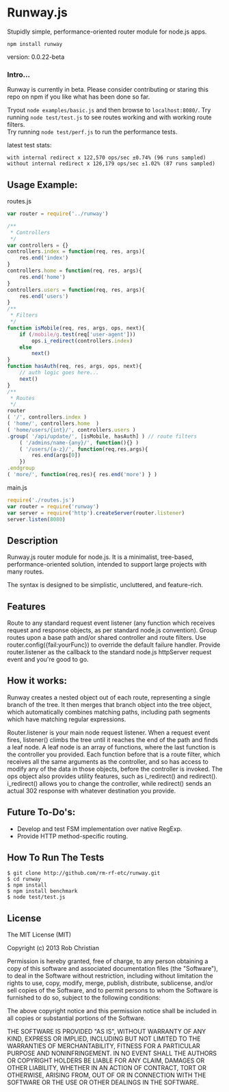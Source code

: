 Runway.js
==========

Stupidly simple, performance-oriented router module for node.js apps.

`npm install runway`

version: 0.0.22-beta

### Intro...

Runway is currently in beta. Please consider contributing or staring this repo on npm
if you like what has been done so far.

Tryout `node examples/basic.js` and then browse to `localhost:8080/`.
Try running `node test/test.js` to see routes working and with working route filters.  
Try running `node test/perf.js` to run the performance tests.  

latest test stats:
```
with internal redirect x 122,570 ops/sec ±0.74% (96 runs sampled)
without internal redirect x 126,179 ops/sec ±1.02% (87 runs sampled)
```

## Usage Example:

routes.js
```js
var router = require('../runway')

/**
 * Controllers
 */
var controllers = {}
controllers.index = function(req, res, args){
    res.end('index')
}
controllers.home = function(req, res, args){
    res.end('home')
}
controllers.users = function(req, res, args){
    res.end('users')
}
/**
 * Filters
 */
function isMobile(req, res, args, ops, next){
    if (/mobile/g.test(req['user-agent']))
        ops.i_redirect(controllers.index)
    else
        next()
}
function hasAuth(req, res, args, ops, next){
    // auth logic goes here...
    next()
}
/**
 * Routes
 */
router
( '/', controllers.index )
( 'home/', controllers.home  )
( 'home/users/{int}/', controllers.users )
.group( '/api/update/', [isMobile, hasAuth] ) // route filters
    ( '/admins/name-{any}/', function(){} )
    ( '/users/{a-z}/', function(req,res,args){
        res.end(args[0])
    })
.endgroup
( 'more/', function(req,res){ res.end('more') } )
```

main.js
```js
require('./routes.js')
var router = require('runway')
var server = require('http').createServer(router.listener)
server.listen(8080)
```


## Description
Runway.js router module for node.js. It is a minimalist, tree-based, performance-oriented
solution, intended to support large projects with many routes.

The syntax is designed to be simplistic, uncluttered, and feature-rich.

## Features
Route to any standard request event listener (any function which receives request
and response objects, as per standard node.js convention). Group routes upon a base
path and/or shared controller and route filters. Use router.config({fail:yourFunc})
to override the default failure handler. Provide router.listener as the callback to
the standard node.js httpServer request event and you're good to go.

## How it works:
Runway creates a nested object out of each route, representing a single branch of the
tree. It then merges that branch object into the tree object, which automatically
combines matching paths, including path segments which have matching regular
expressions.

Router.listener is your main node request listener. When a request event fires,
listener() climbs the tree until it reaches the end of the path and finds a leaf
node. A leaf node is an array of functions, where the last function is the controller
you provided. Each function before that is a route filter, which receives all the
same arguments as the controller, and so has access to modify any of the data in
those objects, before the controller is invoked. The ops object also provides utility
features, such as i_redirect() and redirect(). i_redirect() allows you to change the
controller, while redirect() sends an actual 302 response with whatever destination
you provide.


## Future To-Do's:

* Develop and test FSM implementation over native RegExp.
* Provide HTTP method-specific routing.


## How To Run The Tests

```
$ git clone http://github.com/rm-rf-etc/runway.git
$ cd runway
$ npm install
$ npm install benchmark
$ node test/test.js
```

## License

The MIT License (MIT)

Copyright (c) 2013 Rob Christian

Permission is hereby granted, free of charge, to any person obtaining a copy of
this software and associated documentation files (the "Software"), to deal in
the Software without restriction, including without limitation the rights to
use, copy, modify, merge, publish, distribute, sublicense, and/or sell copies of
the Software, and to permit persons to whom the Software is furnished to do so,
subject to the following conditions:

The above copyright notice and this permission notice shall be included in all
copies or substantial portions of the Software.

THE SOFTWARE IS PROVIDED "AS IS", WITHOUT WARRANTY OF ANY KIND, EXPRESS OR
IMPLIED, INCLUDING BUT NOT LIMITED TO THE WARRANTIES OF MERCHANTABILITY, FITNESS
FOR A PARTICULAR PURPOSE AND NONINFRINGEMENT. IN NO EVENT SHALL THE AUTHORS OR
COPYRIGHT HOLDERS BE LIABLE FOR ANY CLAIM, DAMAGES OR OTHER LIABILITY, WHETHER
IN AN ACTION OF CONTRACT, TORT OR OTHERWISE, ARISING FROM, OUT OF OR IN
CONNECTION WITH THE SOFTWARE OR THE USE OR OTHER DEALINGS IN THE SOFTWARE.
